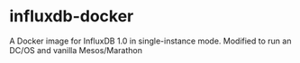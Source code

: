 # influxdb-docker
A Docker image for InfluxDB 1.0 in single-instance mode. Modified to run an DC/OS and vanilla Mesos/Marathon
